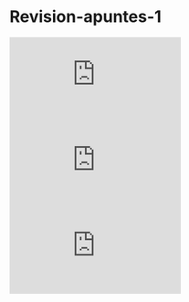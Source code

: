# Revision-apuntes-1
![Apuntes GitHub.pdf](https://github.com/psh982/Revision-apuntes-1/files/9854618/Apuntes.GitHub.pdf)
![Apuntes Markdown.pdf](https://github.com/psh982/Revision-apuntes-1/files/9854631/Apuntes.Markdown.pdf)
![Apuntes html.pdf](https://github.com/psh982/Revision-apuntes-1/files/9854620/Apuntes.html.pdf)

